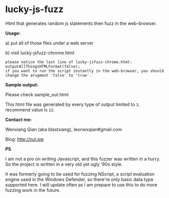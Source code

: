 # lucky-js-fuzz
Html that generates random js statements then fuzz in the web-browser.


**Usage:**

a) put all of those files under a web server 

b) visit lucky-jsfuzz-chrome.html

    please notice the last line of lucky-jsfuzz-chrome.html: outputAllThingsHTMLFormat(false);
    if you want to run the script instantly in the web-browser, you should change the arugment 'false' to 'true'.


**Sample output:**

Please check sample_out.html

This html file was generated by every type of output limited to `3`, recommend value is `12`.

**Contact me:**

Wenxiang Qian (aka blastxiang), leonwxqian#gmail.com

Blog: http://nul.pw

**PS**

I am not a pro on writing Javascript, and this fuzzer was written in a hurry. So the project is written in a very old yet ugly '90s style.

It was formerly going to be used for fuzzing NScript, a script evaluation engine used in the Windows Defender, so there're only basic data type supported here. I will update often as I am prepare to use this to do more fuzzing work in the future.
